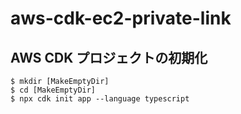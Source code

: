 # aws-cdk-ec2-private-link

## AWS CDK プロジェクトの初期化

```
$ mkdir [MakeEmptyDir]
$ cd [MakeEmptyDir]
$ npx cdk init app --language typescript
```


